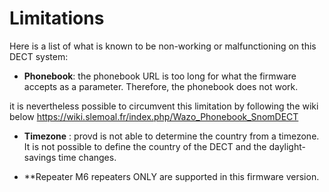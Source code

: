 # Limitations

Here is a list of what is known to be non-working or malfunctioning on this DECT system:

* **Phonebook**: the phonebook URL is too long for what the firmware accepts as a parameter.
  Therefore, the phonebook does not work.
  
 it is nevertheless possible to circumvent this limitation by following the wiki below 
  https://wiki.slemoal.fr/index.php/Wazo_Phonebook_SnomDECT
  
* **Timezone** : provd is not able to determine the country from a timezone. It is not possible
  to define the country of the DECT and the daylight-savings time changes.

* **Repeater
	M6 repeaters ONLY are supported in this firmware version.